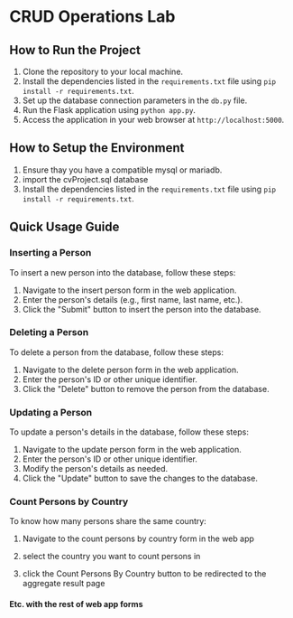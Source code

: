# CRUD Operations Lab

## How to Run the Project

1. Clone the repository to your local machine.
2. Install the dependencies listed in the `requirements.txt` file using `pip install -r requirements.txt`.
3. Set up the database connection parameters in the `db.py` file.
4. Run the Flask application using `python app.py`.
5. Access the application in your web browser at `http://localhost:5000`.

## How to Setup the Environment

1. Ensure thay you have a compatible mysql or mariadb.
2. import the cvProject.sql database
3. Install the dependencies listed in the `requirements.txt` file using `pip install -r requirements.txt`.

## Quick Usage Guide

### Inserting a Person

To insert a new person into the database, follow these steps:

1. Navigate to the insert person form in the web application.
2. Enter the person's details (e.g., first name, last name, etc.).
3. Click the "Submit" button to insert the person into the database.

### Deleting a Person

To delete a person from the database, follow these steps:

1. Navigate to the delete person form in the web application.
2. Enter the person's ID or other unique identifier.
3. Click the "Delete" button to remove the person from the database.

### Updating a Person

To update a person's details in the database, follow these steps:

1. Navigate to the update person form in the web application.
2. Enter the person's ID or other unique identifier.
3. Modify the person's details as needed.
4. Click the "Update" button to save the changes to the database.


### Count Persons by Country

To know how many persons share the same country:

1. Navigate to the count persons by country form in the web app 

2. select the country you want to count persons in

3. click the Count Persons By Country button to be redirected to the aggregate result page

#### Etc. with the rest of web app forms

